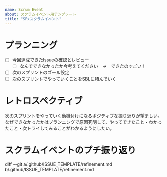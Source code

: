 ```yaml
---
name: Scrum Event
about: スクラムイベント用テンプレート
title: "SPxスクラムイベント"
---
```


# プランニング
- [ ] 今回達成できたIssueの確認とレビュー
  - [ ] なんでできなかったか今考えてください　→　できたのすごい！
- [ ] 次のスプリントのゴール設定
- [ ] 次のスプリントでやっていくことをSBLに積んでいく

# レトロスペクティブ
次のスプリントをやっていく動機付けになるポジティブな振り返りが望ましい。
なぜできなかったかはプランニングで原因究明して、やってできたこと・わかったこと・次トライしてみることがわかるようにしたい。

# スクラムイベントのプチ振り返り
diff --git a/.github/ISSUE_TEMPLATE/refinement.md b/.github/ISSUE_TEMPLATE/refinement.md
